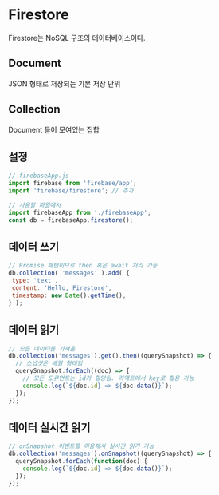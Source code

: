 # Firestore

Firestore는 NoSQL 구조의 데이터베이스이다.  

## Document

JSON 형태로 저장되는 기본 저장 단위

## Collection

Document 들이 모여있는 집합

## 설정

```js
// firebaseApp.js
import firebase from 'firebase/app';
import 'firebase/firestore'; // 추가

// 사용할 파일에서
import firebaseApp from './firebaseApp';
const db = firebaseApp.firestore();
```

## 데이터 쓰기

 ```js
// Promise 패턴이므로 then 혹은 await 처리 가능
db.collection( 'messages' ).add( {
  type: 'text',
  content: 'Hello, Firestore',
  timestamp: new Date().getTime(),
} );
```

## 데이터 읽기

```js
// 모든 데이터를 가져옴
db.collection('messages').get().then((querySnapshot) => {
  // 스냅샷은 배열 형태임
  querySnapshot.forEach((doc) => {
    // 모든 도큐먼트는 id가 할당됨. 리액트에서 key로 활용 가능 
    console.log(`${doc.id} => ${doc.data()}`);
  });
});
```

## 데이터 실시간 읽기

```js
// onSnapshot 이벤트를 이용해서 실시간 읽기 가능
db.collection('messages').onSnapshot((querySnapshot) => {
  querySnapshot.forEach(function(doc) {
    console.log(`${doc.id} => ${doc.data()}`);
  });
});
```
